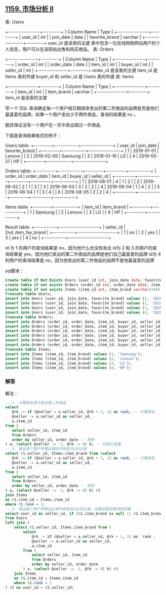 ## [1159. 市场分析 II](https://leetcode-cn.com/problems/market-analysis-ii/)

表: Users

+----------------+---------+
| Column Name    | Type    |
+----------------+---------+
| user_id        | int     |
| join_date      | date    |
| favorite_brand | varchar |
+----------------+---------+
user_id 是该表的主键
表中包含一位在线购物网站用户的个人信息，用户可以在该网站出售和购买商品。
表: Orders

+---------------+---------+
| Column Name   | Type    |
+---------------+---------+
| order_id      | int     |
| order_date    | date    |
| item_id       | int     |
| buyer_id      | int     |
| seller_id     | int     |
+---------------+---------+
order_id 是该表的主键
item_id 是 Items 表的外键
buyer_id 和 seller_id 是 Users 表的外键
表: Items

+---------------+---------+
| Column Name   | Type    |
+---------------+---------+
| item_id       | int     |
| item_brand    | varchar |
+---------------+---------+
item_id 是该表的主键


写一个 SQL 查询确定每一个用户按日期顺序卖出的第二件商品的品牌是否是他们最喜爱的品牌。如果一个用户卖出少于两件商品，查询的结果是 no 。

题目保证没有一个用户在一天中卖出超过一件商品

下面是查询结果格式的例子：

Users table:
+---------+------------+----------------+
| user_id | join_date  | favorite_brand |
+---------+------------+----------------+
| 1       | 2019-01-01 | Lenovo         |
| 2       | 2019-02-09 | Samsung        |
| 3       | 2019-01-19 | LG             |
| 4       | 2019-05-21 | HP             |
+---------+------------+----------------+

Orders table:
+----------+------------+---------+----------+-----------+
| order_id | order_date | item_id | buyer_id | seller_id |
+----------+------------+---------+----------+-----------+
| 1        | 2019-08-01 | 4       | 1        | 2         |
| 2        | 2019-08-02 | 2       | 1        | 3         |
| 3        | 2019-08-03 | 3       | 2        | 3         |
| 4        | 2019-08-04 | 1       | 4        | 2         |
| 5        | 2019-08-04 | 1       | 3        | 4         |
| 6        | 2019-08-05 | 2       | 2        | 4         |
+----------+------------+---------+----------+-----------+

Items table:
+---------+------------+
| item_id | item_brand |
+---------+------------+
| 1       | Samsung    |
| 2       | Lenovo     |
| 3       | LG         |
| 4       | HP         |
+---------+------------+

Result table:
+-----------+--------------------+
| seller_id | 2nd_item_fav_brand |
+-----------+--------------------+
| 1         | no                 |
| 2         | yes                |
| 3         | yes                |
| 4         | no                 |
+-----------+--------------------+

id 为 1 的用户的查询结果是 no，因为他什么也没有卖出
id为 2 和 3 的用户的查询结果是 yes，因为他们卖出的第二件商品的品牌是他们自己最喜爱的品牌
id为 4 的用户的查询结果是 no，因为他卖出的第二件商品的品牌不是他最喜爱的品牌

sql脚本：

```sql
Create table If Not Exists Users (user_id int, join_date date, favorite_brand varchar(10));
create table if not exists Orders (order_id int, order_date date, item_id int, buyer_id int, seller_id int);
create table if not exists Items (item_id int, item_brand varchar(10));
Truncate table Users;
insert into Users (user_id, join_date, favorite_brand) values (1, '2019-01-01', 'Lenovo');
insert into Users (user_id, join_date, favorite_brand) values (2, '2019-02-09', 'Samsung');
insert into Users (user_id, join_date, favorite_brand) values (3, '2019-01-19', 'LG');
insert into Users (user_id, join_date, favorite_brand) values (4, '2019-05-21', 'HP');
Truncate table Orders;
insert into Orders (order_id, order_date, item_id, buyer_id, seller_id) values (1, '2019-08-01', 4, 1, 2);
insert into Orders (order_id, order_date, item_id, buyer_id, seller_id) values ('2', '2019-08-02', 2, 1, 3);
insert into Orders (order_id, order_date, item_id, buyer_id, seller_id) values ('3', '2019-08-03', 3, 2, 3);
insert into Orders (order_id, order_date, item_id, buyer_id, seller_id) values ('4', '2019-08-04', 1, 4, 2);
insert into Orders (order_id, order_date, item_id, buyer_id, seller_id) values ('5', '2019-08-04', 1, 3, 4);
insert into Orders (order_id, order_date, item_id, buyer_id, seller_id) values ('6', '2019-08-05', 2, 2, 4);
Truncate table Items;
insert into Items (item_id, item_brand) values (1, 'Samsung');
insert into Items (item_id, item_brand) values (2, 'Lenovo');
insert into Items (item_id, item_brand) values (3, 'LG');
insert into Items (item_id, item_brand) values (4, 'HP');
```

### 解答

解法：

```sql
-- 1. 计算排名便于拿出第二件商品
select 
   @rk := if (@seller = a.seller_id, @rk + 1, 1) as rank, -- 计算排名
   @seller := a.seller_id as seller_id, 
   a.item_id
from (
   select seller_id, item_id
   from Orders 
   order by seller_id, order_date -- 排序
) a, (select @seller := -1, @rk := 0) b; -- 初始化变量
-- 2. 拿出各个用户中售出物品中排名为2的记录
select r1.seller_id, Items.item_brand from (select 
   @rk := if (@seller = a.seller_id, @rk + 1, 1) as rank, -- 计算排名
   @seller := a.seller_id as seller_id, 
   a.item_id
from (
   select seller_id, item_id
   from Orders 
   order by seller_id, order_date -- 排序
) a, (select @seller := -1, @rk := 0) b) r1
join Items 
on r1.item_id = Items.item_id
where r1.rank = 2;
-- 3. 拿出每个用户的售出记录中的排名为2的记录，并输出题目要求的结果
select user_id as seller_id, if (r2.item_brand is null || r2.item_brand != favorite_brand, "no", "yes") as 2nd_item_fav_brand
from Users
left join (
    select r1.seller_id, Items.item_brand from (
        select 
            @rk := if (@seller = a.seller_id, @rk + 1, 1) as `rank`,
            @seller := a.seller_id as seller_id, 
            a.item_id
        from (
            select seller_id, item_id
            from Orders 
            order by seller_id, order_date
        ) a, (select @seller := -1, @rk := 0) b) r1
    join Items 
    on r1.item_id = Items.item_id
    where r1.rank = 2
) r2 on user_id = r2.seller_id;
```

